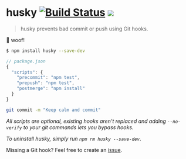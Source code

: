 # husky [![Build Status](https://travis-ci.org/typicode/husky.svg?branch=master)](https://travis-ci.org/typicode/husky) [![](http://img.shields.io/npm/dm/husky.svg?style=flat)](https://www.npmjs.org/package/husky)

> husky prevents bad commit or push using Git hooks.

:dog: woof!

```bash
$ npm install husky --save-dev
```

```javascript
// package.json
{
  "scripts": {
    "precommit": "npm test",
    "prepush": "npm test",
    "postmerge": "npm install"
  }
}
```

```bash
git commit -m "Keep calm and commit"
```

_All scripts are optional, existing hooks aren't replaced and adding `--no-verify` to your git commands lets you bypass hooks._

_To uninstall husky, simply run `npm rm husky --save-dev`_.

Missing a Git hook? Feel free to create an [issue](https://github.com/typicode/husky/issues).
